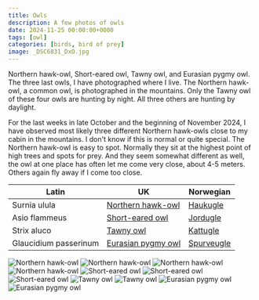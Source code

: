 ```yaml
---
title: Owls
description: A few photos of owls
date: 2024-11-25 00:00:00+0000
tags: [owl]
categories: [birds, bird of prey]
image: _DSC6831_DxO.jpg
---
```


Northern hawk-owl, Short-eared owl, Tawny owl, and Eurasian pygmy owl. The three last owls, I have photographed where I live.
The Northern hawk-owl, a common owl, is photographed in the mountains. Only the Tawny owl of these four owls are hunting by night.
All three others are hunting by daylight.

For the last weeks in late October and the beginning of November 2024, I have observed most likely three different Northern hawk-owls
close to my cabin in the mountains. I don't know if this is normal or quite special. The Northern hawk-owl is easy to spot.
Normally they sit at the highest point of high trees and spots for prey. And they seem somewhat different as well, the owl at one place
has often let me come very close, about 4-5 meters. Others again fly away if I come too close.




| Latin      | UK | Norwegian |
| ----------- | ----------- |   ----------- |
| Surnia ulula  |  [Northern hawk-owl](https://en.wikipedia.org/wiki/Northern_hawk-owl) | [Haukugle](https://no.wikipedia.org/wiki/Haukugle)    |
| Asio flammeus  | [Short-eared owl](https://en.wikipedia.org/wiki/Short-eared_owl) |   [Jordugle](https://no.wikipedia.org/wiki/Jordugle)    |
| Strix aluco  | [Tawny owl](https://en.wikipedia.org/wiki/Tawny_owl) |   [Kattugle](https://no.wikipedia.org/wiki/Kattugle)     |
| Glaucidium passerinum  |  [Eurasian pygmy owl](https://en.wikipedia.org/wiki/Eurasian_pygmy_owl) | [Spurveugle](https://no.wikipedia.org/wiki/Spurveugle)    |



![Northern hawk-owl](_DSC6411_DxO.jpg)
![Northern hawk-owl](_DSC6652_DxO.jpg)
![Northern hawk-owl](_DSC6601_DxO.jpg)
![Northern hawk-owl](_DSC6831_DxO.jpg)
![Short-eared owl](DSC04816_DxO.jpg)
![Short-eared owl](DSC04820_DxO.jpg)
![Short-eared owl](DSC04676_DxO.jpg)
![Tawny owl](DSC00349_DxO.jpg)
![Tawny owl](DSC03983_DxO.jpg)
![Eurasian pygmy owl](DSC09476_DxO.jpg)
![Eurasian pygmy owl](DSC09500_DxO.jpg)
